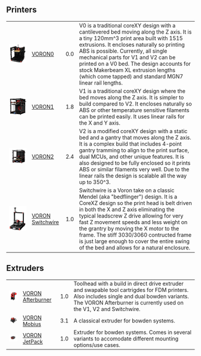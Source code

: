 ## Printers

| | | | |
|-|-|-|-|
| <img src="https://github.com/DunarDolorgiet/DunarDolorgiet/raw/master/voron0-1.0.png" width=600 /> | [VORON0](https://github.com/VoronDesign/Voron-0)  | 0.0 | V0 is a traditional coreXY design with a cantilevered bed moving along the Z axis. It is a tiny 120mm^3 print area built with 1515 extrusions. It encloses naturally so printing ABS is possible. Currently, all single mechanical parts for V1 and V2 can be printed on a V0 bed. The design accounts for stock Makerbeam XL extrusion lengths (which come tapped) and standard MGN7 linear rail lengths. |
| <img src="https://github.com/DunarDolorgiet/DunarDolorgiet/raw/master/voron1-1.8.png" width=130 /> | [VORON1](https://github.com/VoronDesign/Voron-1) | 1.8 | V1 is a traditional coreXY design where the bed moves along the Z axis. It is simpler to build compared to V2. It encloses naturally so ABS or other temperature sensitive filaments can be printed easily. It uses linear rails for the X and Y axis.  |
| <img src="https://github.com/DunarDolorgiet/DunarDolorgiet/raw/master/voron2-2.4.png" width=130 /> | [VORON2](https://github.com/VoronDesign/Voron-2) | 2.4 |V2 is a modified coreXY design with a static bed and a gantry that moves along the Z axis. It is a complex build that includes 4-point gantry tramming to align to the print surface, dual MCUs, and other unique features. It is also designed to be fully enclosed so it prints ABS or similar filaments very well. Due to the linear rails the design is scalable all the way up to 350^3. |
| <img src="https://github.com/DunarDolorgiet/DunarDolorgiet/raw/master/voronswitchwire-1.0.png"  width=130 />|[VORON Switchwire](https://github.com/VoronDesign/Voron-Switchwire)| 1.0 | Switchwire is a Voron take on a classic Mendel (aka "bedflinger") design. It is a CoreXZ design so the print head is belt driven in both the X and Z axis eliminating the typical leadscrew Z drive allowing for very fast Z movement speeds and less weight on the grantry by moving the X motor to the frame.   The stiff 3030/3060 contructed frame is just large enough to cover the entire swing of the bed and allows for a natural enclosure. |

## Extruders
| | | | |
|-|-|-|-|
| <img src="https://raw.githubusercontent.com/DunarDolorgiet/DunarDolorgiet/master/afterburner.PNG" width=130 /> | [VORON Afterburner](https://github.com/VoronDesign/Voron-Afterburner) | 1.0 | Toolhead with a build in direct drive extruder and swapable tool cartrigdes for FDM printers. Also includes single and dual bowden variants. The VORON Afterburner is currently used on the V1, V2 and Switchwire. |
| <img src="https://github.com/DunarDolorgiet/DunarDolorgiet/raw/master/mobius-3.1.png" width=130 />| [VORON Mobius](https://github.com/VoronDesign/Mobius-Extruder) | 3.1 | A classical extruder for bowden systems.  |
| <img src="https://github.com/DunarDolorgiet/DunarDolorgiet/raw/master/jp1-1.0.png" width=130 /> | [VORON JetPack](https://github.com/VoronDesign/Jetpack-Extruder) | 1.0 | Extruder for bowden systems. Comes in several variants to accomodate different mounting options/use cases. |
